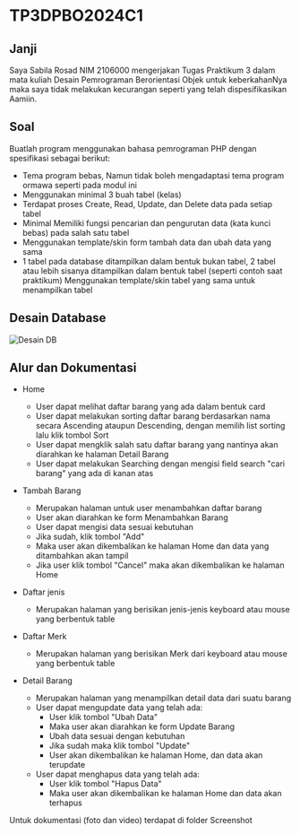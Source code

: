 # TP3DPBO2024C1

## Janji

Saya Sabila Rosad NIM 2106000 mengerjakan Tugas Praktikum 3 dalam mata kuliah Desain Pemrograman Berorientasi Objek untuk keberkahanNya maka saya tidak melakukan kecurangan seperti yang telah dispesifikasikan Aamiin.

## Soal

Buatlah program menggunakan bahasa pemrograman PHP dengan spesifikasi sebagai berikut:

- Tema program bebas, Namun tidak boleh mengadaptasi tema program ormawa seperti pada modul ini
- Menggunakan minimal 3 buah tabel (kelas)
- Terdapat proses Create, Read, Update, dan Delete data pada setiap tabel
- Minimal Memiliki fungsi pencarian dan pengurutan data (kata kunci bebas) pada salah satu tabel
- Menggunakan template/skin form tambah data dan ubah data yang sama
- 1 tabel pada database ditampilkan dalam bentuk bukan tabel, 2 tabel atau lebih sisanya ditampilkan dalam bentuk tabel (seperti contoh saat praktikum)
  Menggunakan template/skin tabel yang sama untuk menampilkan tabel

## Desain Database

![Desain DB](https://github.com/cadzshi/TP3DPBO2024C1/assets/100210168/62b064ba-80eb-4243-a7d8-b129d4eb9f4c)

## Alur dan Dokumentasi

- Home

  - User dapat melihat daftar barang yang ada dalam bentuk card
  - User dapat melakukan sorting daftar barang berdasarkan nama secara Ascending ataupun Descending, dengan memilih list sorting lalu klik tombol Sort
  - User dapat mengklik salah satu daftar barang yang nantinya akan diarahkan ke halaman Detail Barang
  - User dapat melakukan Searching dengan mengisi field search "cari barang" yang ada di kanan atas

- Tambah Barang

  - Merupakan halaman untuk user menambahkan daftar barang
  - User akan diarahkan ke form Menambahkan Barang
  - User dapat mengisi data sesuai kebutuhan
  - Jika sudah, klik tombol "Add"
  - Maka user akan dikembalikan ke halaman Home dan data yang ditambahkan akan tampil
  - Jika user klik tombol "Cancel" maka akan dikembalikan ke halaman Home

- Daftar jenis

  - Merupakan halaman yang berisikan jenis-jenis keyboard atau mouse yang berbentuk table

- Daftar Merk

  - Merupakan halaman yang berisikan Merk dari keyboard atau mouse yang berbentuk table

- Detail Barang
  - Merupakan halaman yang menampilkan detail data dari suatu barang
  - User dapat mengupdate data yang telah ada:
    - User klik tombol "Ubah Data"
    - Maka user akan diarahkan ke form Update Barang
    - Ubah data sesuai dengan kebutuhan
    - Jika sudah maka klik tombol "Update"
    - User akan dikembalikan ke halaman Home, dan data akan terupdate
  - User dapat menghapus data yang telah ada:
    - User klik tombol "Hapus Data"
    - Maka user akan dikembalikan ke halaman Home dan data akan terhapus

Untuk dokumentasi (foto dan video) terdapat di folder Screenshot
